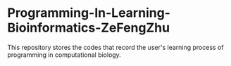 # Programming-In-Learning-Bioinformatics-ZeFengZhu
This repository stores the codes that record the user's learning process of programming in computational biology.
